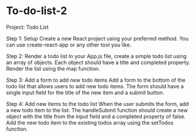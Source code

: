 # To-do-list-2

Project: Todo List

Step 1: Setup
Create a new React project using your preferred method. You can use create-react-app or any other tool you like.

Step 2: Render a todo list
In your App.js file, create a simple todo list using an array of objects. Each object should have a title and completed property. Render the list using the map function.

Step 3: Add a form to add new todo items
Add a form to the bottom of the todo list that allows users to add new todo items. The form should have a single input field for the title of the new item and a submit button.

Step 4: Add new items to the todo list
When the user submits the form, add a new todo item to the list. The handleSubmit function should create a new object with the title from the input field and a completed property of false. Add the new todo item to the existing todos array using the setTodos function.
